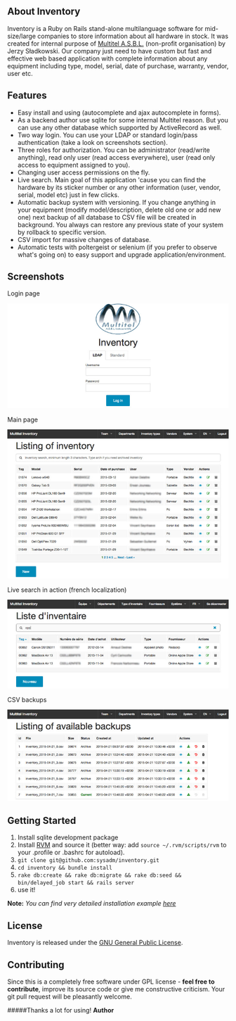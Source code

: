 ## About Inventory

Inventory is a Ruby on Rails stand-alone multilanguage software for mid-size/large companies to store information about
all hardware in stock. It was created for internal purpose of [Multitel A.S.B.L.](http://www.multitel.be/)
(non-profit organisation) by Jerzy Sładkowski. Our company just need to have custom but fast and effective web based application
with complete information about any equipment including type, model, serial, date of purchase, warranty, vendor, user etc.

Features
--------

* Easy install and using (autocomplete and ajax autocomplete in forms).
* As a backend author use sqlite for some internal Multitel reason. But you can use any other database which supported by ActiveRecord as well.
* Two way login. You can use your LDAP or standard login/pass authentication (take a look on screenshots section).
* Three roles for authorization. You can be administrator (read/write anything), read only user (read access everywhere), user (read only access to equipment assigned to you).
* Changing user access permissions on the fly.
* Live search. Main goal of this application 'cause you can find the hardware by its sticker number or any other information (user, vendor, serial, model etc) just in few clicks.
* Automatic backup system with versioning. If you change anything in your equipment (modify model/description, delete old one or add new one) next backup of all database to CSV file will be created in background. You always can restore any previous state of your system by rollback to specific version.
* CSV import for massive changes of database.
* Automatic tests with poltergeist or selenium (if you prefer to observe what's going on) to easy support and upgrade application/environment.

## Screenshots

Login page

[![inventory screenshot1](https://github.com/sysadm/inventory/raw/master/doc/screenshots/screen1.jpg)](#login)

Main page

[![inventory screenshot2](https://github.com/sysadm/inventory/raw/master/doc/screenshots/screen2.jpg)](#main)

Live search in action (french localization)

[![inventory screenshot3](https://github.com/sysadm/inventory/raw/master/doc/screenshots/screen3.jpg)](#live-search)

CSV backups

[![inventory screenshot4](https://github.com/sysadm/inventory/raw/master/doc/screenshots/screen4.jpg)](#backups)


## Getting Started

1. Install sqlite development package
2. Install [RVM](http://rvm.io/) and source it (better way: add `source ~/.rvm/scripts/rvm` to your .profile or .bashrc for autoload).
3. `git clone git@github.com:sysadm/inventory.git`
4. `cd inventory && bundle install`
5. `rake db:create && rake db:migrate && rake db:seed && bin/delayed_job start && rails server`
6. use it!

**Note:** *You can find very detailed installation example [here](https://github.com/sysadm/inventory/raw/master/doc/INSTALL)*


## License

Inventory is released under the [GNU General Public License](http://www.gnu.org/licenses/).


## Contributing

Since this is a completely free software under GPL license - **feel free to contribute**, improve its source code or give me constructive criticism.
Your git pull request will be pleasantly welcome.


#####Thanks a lot for using!
**Author**
